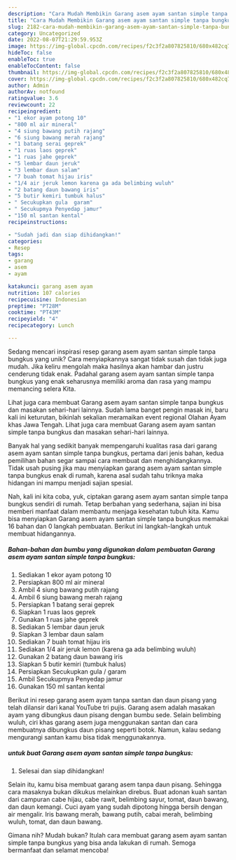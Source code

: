 ```yaml
---
description: "Cara Mudah Membikin Garang asem ayam santan simple tanpa bungkus yang Lezat Sekali"
title: "Cara Mudah Membikin Garang asem ayam santan simple tanpa bungkus yang Lezat Sekali"
slug: 2182-cara-mudah-membikin-garang-asem-ayam-santan-simple-tanpa-bungkus-yang-lezat-sekali
category: Uncategorized
date: 2022-08-07T21:29:59.953Z
image: https://img-global.cpcdn.com/recipes/f2c3f2a807825810/680x482cq70/garang-asem-ayam-santan-simple-tanpa-bungkus-foto-resep-utama.jpg
hideToc: false
enableToc: true
enableTocContent: false
thumbnail: https://img-global.cpcdn.com/recipes/f2c3f2a807825810/680x482cq70/garang-asem-ayam-santan-simple-tanpa-bungkus-foto-resep-utama.jpg
cover: https://img-global.cpcdn.com/recipes/f2c3f2a807825810/680x482cq70/garang-asem-ayam-santan-simple-tanpa-bungkus-foto-resep-utama.jpg
author: Admin
authorAv: notfound
ratingvalue: 3.6
reviewcount: 22
recipeingredient:
- "1 ekor ayam potong 10"
- "800 ml air mineral"
- "4 siung bawang putih rajang"
- "6 siung bawang merah rajang"
- "1 batang serai geprek"
- "1 ruas laos geprek"
- "1 ruas jahe geprek"
- "5 lembar daun jeruk"
- "3 lembar daun salam"
- "7 buah tomat hijau iris"
- "1/4 air jeruk lemon karena ga ada belimbing wuluh"
- "2 batang daun bawang iris"
- "5 butir kemiri tumbuk halus"
- " Secukupkan gula  garam"
- " Secukupmya Penyedap jamur"
- "150 ml santan kental"
recipeinstructions:

- "Sudah jadi dan siap dihidangkan!"
categories:
- Resep
tags:
- garang
- asem
- ayam

katakunci: garang asem ayam 
nutrition: 107 calories
recipecuisine: Indonesian
preptime: "PT28M"
cooktime: "PT43M"
recipeyield: "4"
recipecategory: Lunch

---
```





Sedang mencari inspirasi resep garang asem ayam santan simple tanpa bungkus yang unik? Cara menyiapkannya sangat tidak susah dan tidak juga mudah. Jika keliru mengolah maka hasilnya akan hambar dan justru cenderung tidak enak. Padahal garang asem ayam santan simple tanpa bungkus yang enak seharusnya memiliki aroma dan rasa yang mampu memancing selera Kita.





Lihat juga cara membuat Garang asem ayam santan simple tanpa bungkus dan masakan sehari-hari lainnya. Sudah lama banget pengin masak ini, baru kali ini keturutan, bikinlah sekalian meramaikan event regional Olahan Ayam khas Jawa Tengah. Lihat juga cara membuat Garang asem ayam santan simple tanpa bungkus dan masakan sehari-hari lainnya.

Banyak hal yang sedikit banyak mempengaruhi kualitas rasa dari garang asem ayam santan simple tanpa bungkus, pertama dari jenis bahan, kedua pemilihan bahan segar sampai cara membuat dan menghidangkannya. Tidak usah pusing jika mau menyiapkan garang asem ayam santan simple tanpa bungkus enak di rumah, karena asal sudah tahu triknya maka hidangan ini mampu menjadi sajian spesial.






Nah, kali ini kita coba, yuk, ciptakan garang asem ayam santan simple tanpa bungkus sendiri di rumah. Tetap berbahan yang sederhana, sajian ini bisa memberi manfaat dalam membantu menjaga kesehatan tubuh kita. Kamu bisa menyiapkan Garang asem ayam santan simple tanpa bungkus memakai 16 bahan dan 0 langkah pembuatan. Berikut ini langkah-langkah untuk membuat hidangannya.

<!--inarticleads1-->

##### Bahan-bahan dan bumbu yang digunakan dalam pembuatan Garang asem ayam santan simple tanpa bungkus:

1. Sediakan 1 ekor ayam potong 10
1. Persiapkan 800 ml air mineral
1. Ambil 4 siung bawang putih rajang
1. Ambil 6 siung bawang merah rajang
1. Persiapkan 1 batang serai geprek
1. Siapkan 1 ruas laos geprek
1. Gunakan 1 ruas jahe geprek
1. Sediakan 5 lembar daun jeruk
1. Siapkan 3 lembar daun salam
1. Sediakan 7 buah tomat hijau iris
1. Sediakan 1/4 air jeruk lemon (karena ga ada belimbing wuluh)
1. Gunakan 2 batang daun bawang iris
1. Siapkan 5 butir kemiri (tumbuk halus)
1. Persiapkan  Secukupkan gula / garam
1. Ambil  Secukupmya Penyedap jamur
1. Gunakan 150 ml santan kental


Berikut ini resep garang asem ayam tanpa santan dan daun pisang yang telah dilansir dari kanal YouTube tri pujis. Garang asem adalah masakan ayam yang dibungkus daun pisang dengan bumbu sede. Selain belimbing wuluh, ciri khas garang asem juga menggunakan santan dan cara membuatnya dibungkus daun pisang seperti botok. Namun, kalau sedang mengurangi santan kamu bisa tidak menggunakannya. 

<!--inarticleads2-->

#####  untuk buat Garang asem ayam santan simple tanpa bungkus:


1. Selesai dan siap dihidangkan!

Selain itu, kamu bisa membuat garang asem tanpa daun pisang. Sehingga cara masaknya bukan dikukus melainkan direbus. Buat adonan kuah santan dari campuran cabe hijau, cabe rawit, belimbing sayur, tomat, daun bawang, dan daun kemangi. Cuci ayam yang sudah dipotong hingga bersih dengan air mengalir. Iris bawang merah, bawang putih, cabai merah, belimbing wuluh, tomat, dan daun bawang. 

Gimana nih? Mudah bukan? Itulah cara membuat garang asem ayam santan simple tanpa bungkus yang bisa anda lakukan di rumah. Semoga bermanfaat dan selamat mencoba!
